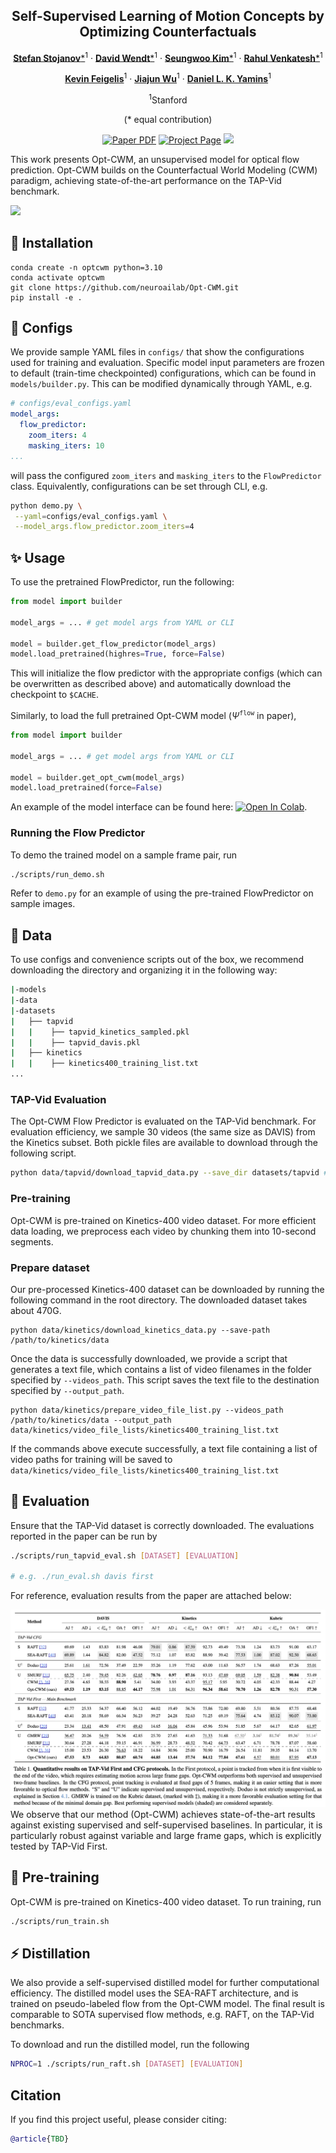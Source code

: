 <div align="center">
<h2>Self-Supervised Learning of Motion Concepts by Optimizing Counterfactuals</h2>

[**Stefan Stojanov***](https://sstojanov.github.io/)<sup>1</sup> · [**David Wendt***](https://www.linkedin.com/in/~davidwendt/)<sup>1</sup> · [**Seungwoo Kim***](https://www.linkedin.com/in/seungwoo-simon-kim/)<sup>1</sup> · [**Rahul Venkatesh***](https://rahulvenkk.github.io/)<sup>1</sup>

[**Kevin Feigelis**](https://www.linkedin.com/in/kevin-feigelis/)<sup>1</sup> · [**Jiajun Wu**](https://jiajunwu.com/)<sup>1</sup>  · [**Daniel L. K. Yamins**](https://web.stanford.edu/~yamins/)<sup>1</sup> 

<sup>1</sup>Stanford

(* equal contribution)

<a href="https://en.wikipedia.org/wiki/HTTP_404"><img src='https://img.shields.io/badge/arXiv-CWM-red' alt='Paper PDF'></a>
<a href='https://neuroailab.github.io/opt_cwm_page/'><img src='https://img.shields.io/badge/Project_Page-CWM-green' alt='Project Page'></a>
<a href='https://colab.research.google.com/drive/1ghkpW78ZQmdHURB-pDtGudrLOnzcBxTD?usp=sharing'><img src='https://colab.research.google.com/assets/colab-badge.svg'></a>
</div>

This work presents Opt-CWM, an unsupervised model for optical flow prediction. Opt-CWM builds on the Counterfactual World Modeling (CWM) paradigm, achieving state-of-the-art performance on the TAP-Vid benchmark.

<img src="assets/video-demo.gif" width="800">

## 🔨 Installation
```
conda create -n optcwm python=3.10
conda activate optcwm
git clone https://github.com/neuroailab/Opt-CWM.git
pip install -e .
```

## 🔧 Configs
We provide sample YAML files in `configs/` that show the configurations used for training and evaluation. Specific model input parameters are frozen to default (train-time checkpointed) configurations, which can be found in `models/builder.py`. 
This can be modified dynamically through YAML, e.g. 
```yaml 
# configs/eval_configs.yaml
model_args: 
  flow_predictor:
    zoom_iters: 4
    masking_iters: 10
...
```
will pass the configured `zoom_iters` and `masking_iters` to the `FlowPredictor` class. Equivalently, configurations can be set through CLI, e.g.
```bash
python demo.py \
 --yaml=configs/eval_configs.yaml \
 --model_args.flow_predictor.zoom_iters=4
```

## ✨ Usage
To use the pretrained FlowPredictor, run the following: 
```python
from model import builder

model_args = ... # get model args from YAML or CLI

model = builder.get_flow_predictor(model_args)
model.load_pretrained(highres=True, force=False)
```
This will initialize the flow predictor with the appropriate configs (which can be overwritten as described above) and automatically download the checkpoint to `$CACHE`. 

Similarly, to load the full pretrained Opt-CWM model ($\Psi^{\texttt{flow}}$ in paper), 
```python
from model import builder

model_args = ... # get model args from YAML or CLI

model = builder.get_opt_cwm(model_args)
model.load_pretrained(force=False)
```
An example of the model interface can be found here: [![Open In Colab](https://colab.research.google.com/assets/colab-badge.svg)](https://colab.research.google.com/drive/1ghkpW78ZQmdHURB-pDtGudrLOnzcBxTD?usp=sharing). 

### Running the Flow Predictor
To demo the trained model on a sample frame pair, run
```bash 
./scripts/run_demo.sh
```
Refer to `demo.py` for an example of using the pre-trained FlowPredictor on sample images.

## 📀 Data

To use configs and convenience scripts out of the box, we recommend downloading the directory and organizing it in the following way: 
```bash 
|-models 
|-data 
|-datasets
|   ├── tapvid
|   |    ├── tapvid_kinetics_sampled.pkl
|   |    ├── tapvid_davis.pkl
|   ├── kinetics
|   |    ├── kinetics400_training_list.txt
...
```
### TAP-Vid Evaluation
The Opt-CWM Flow Predictor is evaluated on the TAP-Vid benchmark. For evaluation efficiency, we sample 30 videos (the same size as DAVIS) from the Kinetics subset. Both pickle files are available to download through the following script.
```bash 
python data/tapvid/download_tapvid_data.py --save_dir datasets/tapvid # --dataset {all | davis | kinetics}
```

### Pre-training
Opt-CWM is pre-trained on Kinetics-400 video dataset. For more efficient data loading, we preprocess each video by chunking them into 10-second segments. 

### Prepare dataset
Our pre-processed Kinetics-400 dataset can be downloaded by running the following command in the root directory. The downloaded dataset takes about 470G.
```
python data/kinetics/download_kinetics_data.py --save-path /path/to/kinetics/data
```
Once the data is successfully downloaded, we provide a script that generates a text file, which contains a list of video filenames in the folder specified by `--videos_path`. This script saves the text file to the destination specified by `--output_path`.

```
python data/kinetics/prepare_video_file_list.py --videos_path /path/to/kinetics/data --output_path data/kinetics/video_file_lists/kinetics400_training_list.txt
```

If the commands above execute successfully, a text file containing a list of video paths for training will be saved to `data/kinetics/video_file_lists/kinetics400_training_list.txt`

## 🧪 Evaluation
Ensure that the TAP-Vid dataset is correctly downloaded. The evaluations reported in the paper can be run by
 
```bash
./scripts/run_tapvid_eval.sh [DATASET] [EVALUATION] 

# e.g. ./run_eval.sh davis first
```
For reference, evaluation results from the paper are attached below: 

![](assets/results_table.png)
We observe that our method (Opt-CWM) achieves state-of-the-art results against existing supervised and self-supervised baselines. In particular, it is particularly robust against variable and large frame gaps, which is explicitly tested by TAP-Vid First.


## 🔄 Pre-training
Opt-CWM is pre-trained on Kinetics-400 video dataset. To run training, run
```bash
./scripts/run_train.sh
```

## ⚡ Distillation
We also provide a self-supervised distilled model for further computational efficiency. The distilled model uses the SEA-RAFT architecture, and is trained on pseudo-labeled flow from the Opt-CWM model. The final result is comparable to SOTA supervised flow methods, e.g. RAFT, on the TAP-Vid benchmarks.

To download and run the distilled model, run the following
```bash
NPROC=1 ./scripts/run_raft.sh [DATASET] [EVALUATION] 
```

## Citation

If you find this project useful, please consider citing:

```bibtex
@article{TBD}
```